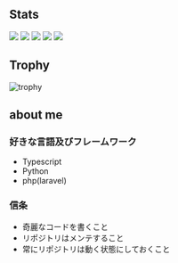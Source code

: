 ## Stats
![](http://github-profile-summary-cards.vercel.app/api/cards/profile-details?username=0num4&theme=gruvbox)
![](http://github-profile-summary-cards.vercel.app/api/cards/repos-per-language?username=0num4&theme=gruvbox)
![](http://github-profile-summary-cards.vercel.app/api/cards/most-commit-language?username=0num4&theme=gruvbox)
![](http://github-profile-summary-cards.vercel.app/api/cards/stats?username=0num4&theme=gruvbox)
![](http://github-profile-summary-cards.vercel.app/api/cards/productive-time?username=0num4&theme=gruvbox&utcOffset=9)

## Trophy
![trophy](https://github-profile-trophy.vercel.app/?username=0num4&theme=gruvbox)

## about me

### 好きな言語及びフレームワーク
* Typescript
* Python
* php(laravel)


### 信条
* 奇麗なコードを書くこと
* リポジトリはメンテすること
* 常にリポジトリは動く状態にしておくこと

<!--
**0num4/0num4** is a ✨ _special_ ✨ repository because its `README.md` (this file) appears on your GitHub profile.

Here are some ideas to get you started:

- 🔭 I’m currently working on ...
- 🌱 I’m currently learning ...
- 👯 I’m looking to collaborate on ...
- 🤔 I’m looking for help with ...
- 💬 Ask me about ...
- 📫 How to reach me: ...
- 😄 Pronouns: ...
- ⚡ Fun fact: ...
-->
